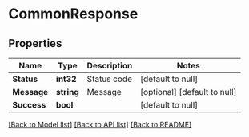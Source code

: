 # CommonResponse

## Properties
Name | Type | Description | Notes
------------ | ------------- | ------------- | -------------
**Status** | **int32** | Status code | [default to null]
**Message** | **string** | Message | [optional] [default to null]
**Success** | **bool** |  | [default to null]

[[Back to Model list]](../README.md#documentation-for-models) [[Back to API list]](../README.md#documentation-for-api-endpoints) [[Back to README]](../README.md)


